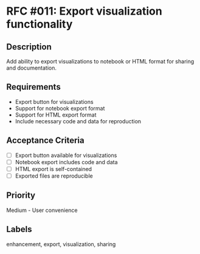 # RFC #011: Export visualization functionality

## Description

Add ability to export visualizations to notebook or HTML format for sharing and documentation.

## Requirements

- Export button for visualizations
- Support for notebook export format
- Support for HTML export format
- Include necessary code and data for reproduction

## Acceptance Criteria

- [ ] Export button available for visualizations
- [ ] Notebook export includes code and data
- [ ] HTML export is self-contained
- [ ] Exported files are reproducible

## Priority

Medium - User convenience

## Labels

enhancement, export, visualization, sharing
